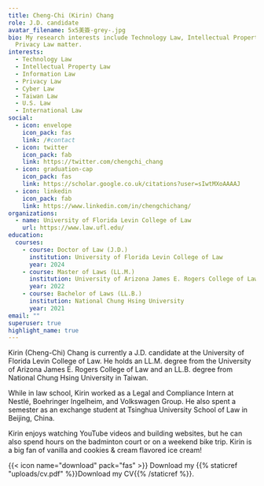 ```yaml
---
title: Cheng-Chi (Kirin) Chang
role: J.D. candidate
avatar_filename: 5x5美簽-grey-.jpg
bio: My research interests include Technology Law, Intellectual Property Law and
  Privacy Law matter.
interests:
  - Technology Law
  - Intellectual Property Law
  - Information Law
  - Privacy Law
  - Cyber Law
  - Taiwan Law
  - U.S. Law
  - International Law
social:
  - icon: envelope
    icon_pack: fas
    link: /#contact
  - icon: twitter
    icon_pack: fab
    link: https://twitter.com/chengchi_chang
  - icon: graduation-cap
    icon_pack: fas
    link: https://scholar.google.co.uk/citations?user=sIwtMXoAAAAJ
  - icon: linkedin
    icon_pack: fab
    link: https://www.linkedin.com/in/chengchichang/
organizations:
  - name: University of Florida Levin College of Law
    url: https://www.law.ufl.edu/
education:
  courses:
    - course: Doctor of Law (J.D.)
      institution: University of Florida Levin College of Law
      year: 2024
    - course: Master of Laws (LL.M.)
      institution: University of Arizona James E. Rogers College of Law
      year: 2022
    - course: Bachelor of Laws (LL.B.)
      institution: National Chung Hsing University
      year: 2021
email: ""
superuser: true
highlight_name: true
---
```

Kirin (Cheng-Chi) Chang is currently a J.D. candidate at the University of Florida Levin College of Law. He holds an LL.M. degree from the University of Arizona James E. Rogers College of Law and an LL.B. degree from National Chung Hsing University in Taiwan.

While in law school, Kirin worked as a Legal and Compliance Intern at Nestlé, Boehringer Ingelheim, and Volkswagen Group. He also spent a semester as an exchange student at Tsinghua University School of Law in Beijing, China.

Kirin enjoys watching YouTube videos and building websites, but he can also spend hours on the badminton court or on a weekend bike trip. Kirin is a big fan of vanilla and cookies & cream flavored ice cream!

{{< icon name="download" pack="fas" >}} Download my {{% staticref "uploads/cv.pdf" %}}Download my CV{{% /staticref %}}.